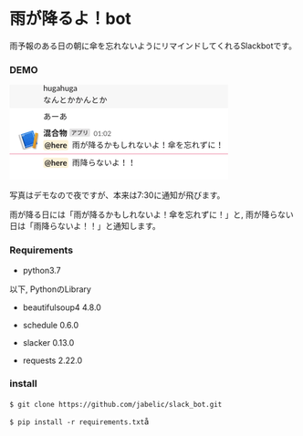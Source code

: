 # 雨が降るよ！bot



雨予報のある日の朝に傘を忘れないようにリマインドしてくれるSlackbotです。



### DEMO

![demo image](demo.png)

写真はデモなので夜ですが、本来は7:30に通知が飛びます。

雨が降る日には「雨が降るかもしれないよ！傘を忘れずに！」と, 雨が降らない日は「雨降らないよ！！」と通知します。

### Requirements

* python3.7

以下, PythonのLibrary

* beautifulsoup4           4.8.0

* schedule                 0.6.0

* slacker                  0.13.0

* requests                 2.22.0

### install

`$ git clone https://github.com/jabelic/slack_bot.git`

`$ pip install -r requirements.txt`å